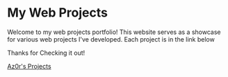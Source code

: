 # My Web Projects

Welcome to my web projects portfolio! This website serves as a showcase for various web projects I've developed. Each project is in the link below

Thanks for Checking it out!

[Az0r's Projects](https://az0r234.netlify.app/)
